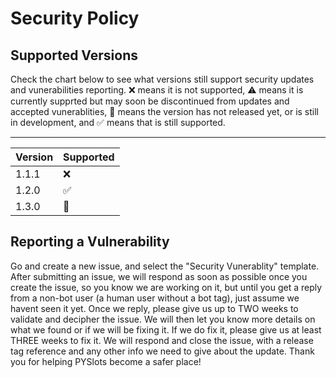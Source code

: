 # Security Policy

## Supported Versions

Check the chart below to see what versions still support security updates and vunerabilities reporting. :x: means it is not supported, :warning: means it is currently supprted but may soon be discontinued from updates and accepted vunerablities, :hammer: means the version has not released yet, or is still in development, and :white_check_mark: means that is still supported.
___
|   Version   | Supported          |
| ----------- | ------------------ |
| 1.1.1       | :x:                |
| 1.2.0       | :white_check_mark: |
| 1.3.0       | :hammer:           |

## Reporting a Vulnerability

Go and create a new issue, and select the "Security Vunerablity" template. After submitting an issue, we will respond as soon as possible once you create the issue, so you know we are working on it, but until you get a reply from a non-bot user (a human user without a bot tag), just assume we havent seen it yet. Once we reply, please give us up to TWO weeks to validate and decipher the issue. We will then let you know more details on what we found or if we will be fixing it. If we do fix it, please give us at least THREE weeks to fix it. We will respond and close the issue, with a release tag reference and any other info we need to give about the update. Thank you for helping PYSlots become a safer place!
